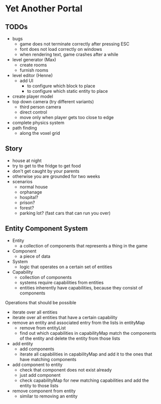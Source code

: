 # Yet Another Portal

## TODOs

- bugs
    - game does not terminate correctly after pressing ESC
    - font does not load correctly on windows
    - when rendering text, game crashes after a while
- level generator (Max)
    - create rooms
    - furnish rooms
- level editor (Henne)
    - add UI
        - to configure which block to place
        - to configure which static entity to place
- create player model
- top down camera (try different variants)
    - third person camera
    - direct control
    - move only when player gets too close to edge
- complete physics system
- path finding
    - along the voxel grid

## Story

- house at night
- try to get to the fridge to get food
- don't get caught by your parents
- otherwise you are grounded for two weeks
- scenarios
    - normal house
    - orphanage
    - hospital?
    - prison?
    - forest?
    - parking lot? (fast cars that can run you over)

## Entity Component System

- Entity
    - a collection of components that represents a thing in the game
- Component
    - a piece of data
- System
    - logic that operates on a certain set of entities
- Capability
    - collection of components
    - systems require capabilities from entities
    - entities inherently have capabilities, because they consist of components

Operations that should be possible

- iterate over all entities
- iterate over all entities that have a certain capability
- remove an entity and associated entry from the lists in entityMap
    - remove from entityList
    - find out which capabilities in capabilityMap match the components of the entity and delete the entity from those lists
- add entity
    - add components
    - iterate all capabilities in capabilityMap and add it to the ones that have matching components
- add component to entity
    - check that component does not exist already
    - just add component
    - check capabilityMap for new matching capabilities and add the entity to those lists
- remove component from entity
    - similar to removing an entity

